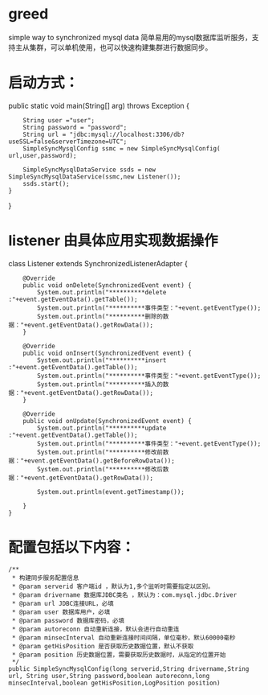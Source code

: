 # greed
simple way to synchronized mysql data
简单易用的mysql数据库监听服务，支持主从集群，可以单机使用，也可以快速构建集群进行数据同步。 

# 启动方式：
public static void main(String[] arg) throws Exception {

        String user ="user";
        String password = "password";
        String url = "jdbc:mysql://localhost:3306/db?useSSL=false&serverTimezone=UTC";
        SimpleSyncMysqlConfig ssmc = new SimpleSyncMysqlConfig( url,user,password);

        SimpleSyncMysqlDataService ssds = new SimpleSyncMysqlDataService(ssmc,new Listener());
        ssds.start();
    }
}

# listener 由具体应用实现数据操作
 class Listener extends SynchronizedListenerAdapter {

        @Override
        public void onDelete(SynchronizedEvent event) {
            System.out.println("**********delete :"+event.getEventData().getTable());
            System.out.println("**********事件类型："+event.getEventType());
            System.out.println("**********删除的数据："+event.getEventData().getRowData());
        }

        @Override
        public void onInsert(SynchronizedEvent event) {
            System.out.println("**********insert :"+event.getEventData().getTable());
            System.out.println("**********事件类型："+event.getEventType());
            System.out.println("**********插入的数据："+event.getEventData().getRowData());
        }

        @Override
        public void onUpdate(SynchronizedEvent event) {
            System.out.println("**********update :"+event.getEventData().getTable());
            System.out.println("**********事件类型："+event.getEventType());
            System.out.println("**********修改前数据："+event.getEventData().getBeforeRowData());
            System.out.println("**********修改后数据："+event.getEventData().getRowData());

            System.out.println(event.getTimestamp());

        }
    }
    
   # 配置包括以下内容：
    /**
     * 构建同步服务配置信息
     * @param serverid 客户端id ，默认为1,多个监听时需要指定以区别。
     * @param drivername 数据库JDBC类名 ，默认为：com.mysql.jdbc.Driver
     * @param url JDBC连接URL，必填
     * @param user 数据库用户，必填
     * @param password 数据库密码，必填
     * @param autoreconn 自动重新连接，默认会进行自动重连
     * @param minsecInterval 自动重新连接时间间隔，单位毫秒，默认60000毫秒
     * @param getHisPosition 是否获取历史数据位置，默认不获取
     * @param position 历史数据位置，需要获取历史数据时，从指定的位置开始
     */
    public SimpleSyncMysqlConfig(long serverid,String drivername,String url, String user,String password,boolean autoreconn,long minsecInterval,boolean getHisPosition,LogPosition position)
